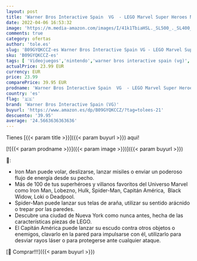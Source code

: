 ```yaml
---
layout: post
title: 'Warner Bros Interactive Spain  VG  - LEGO Marvel Super Heroes Nintendo Switch'
date: 2022-04-06 16:53:32
image: 'https://m.media-amazon.com/images/I/41k1TbiaHSL._SL500_._SL400_.jpg'
comments: true
category: ofertas
author: 'tole.es'
slug: 'B09GYQKCCZ-es Warner Bros Interactive Spain VG - LEGO Marvel Super...'
sku: 'B09GYQKCCZ-es'
tags: [ 'Videojuegos','nintendo','warner bros interactive spain (vg)', ]
actualPrice: 23.99 EUR
currency: EUR
price: 23.99
comparePrice: 39.95 EUR
prodname: 'Warner Bros Interactive Spain  VG  - LEGO Marvel Super Heroes Nintendo Switch'
country: 'es'
flag: '🇪🇸'
brand: 'Warner Bros Interactive Spain (VG)'
buyurl: 'https://www.amazon.es/dp/B09GYQKCCZ/?tag=tolees-21'
descuento: '39.95'
average: '24.5663636363636'
---
```


Tienes [{{< param title >}}]({{< param buyurl >}}) aqui!

[![{{< param prodname >}}]({{< param image >}})]({{< param buyurl >}})

🔎:

- Iron Man puede volar, deslizarse, lanzar misiles o enviar un poderoso flujo de energía desde su pecho.
- Más de 100 de tus superhéroes y villanos favoritos del Universo Marvel como Iron Man, Lobezno, Hulk, Spider-Man, Capitán América,  Black Widow, Loki o Deadpool.
- Spider-Man puede lanzar sus telas de araña, utilizar su sentido arácnido o trepar por las paredes.
- Descubre una ciudad de Nueva York como nunca antes, hecha de las características piezas de LEGO.
- El Capitán América puede lanzar su escudo contra otros objetos o enemigos, clavarlo en la pared para impulsarse con él, utilizarlo para desviar rayos láser o para protegerse ante cualquier ataque.

[🛒 Comprar!!!]({{< param buyurl >}})
